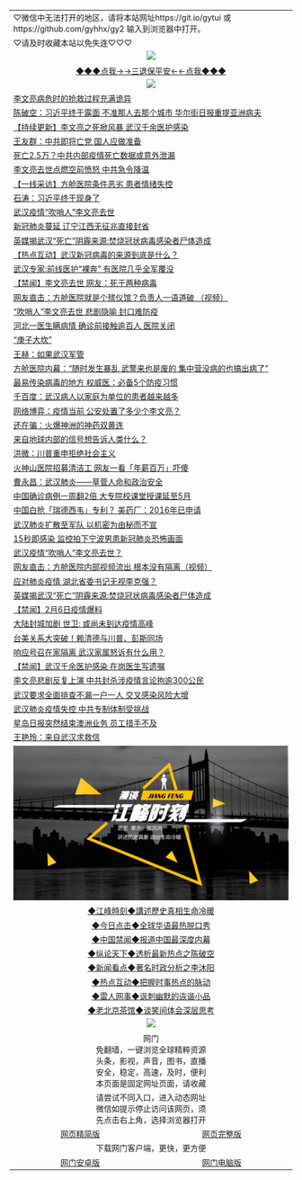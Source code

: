  <table>
<tr>
<td colspan="2" align=left>
♡微信中无法打开的地区，请将本站网址https://git.io/gytui 或 https://github.com/gyhhx/gy2 输入到浏览器中打开。 
 </td>
</tr>
 <tr>
 <td colspan="2" align=left>
♡请及时收藏本站以免失连♡♡♡
</td>
 </tr>
  <tr>
    <td colspan="2" align=center><img src="https://github.com/gyhhx/image-upload/blob/master/3t.jpg"></td>
 </tr>
 <tr><td colspan="2" align="center"><a href="https://xball.casa/oo.aspx?name=ogQuit&key=eqxowaguscvmxdgc&from=gy">◆◆◆点我→→三退保平安←←点我◆◆◆</a></td></tr>
  <tr>
    <td colspan="2" align=center><img src="https://cdn.jsdelivr.net/gh/gyoupiodf/im1/%E7%BD%91%E9%97%A8%E6%96%B0%E9%97%BB1.jpg"></td>
 </tr>
<tr><td colspan="2" align="left"><a href="https://xball.casa/oo.aspx?name=c1127116&key=eqxowaguscvmxdgc&from=gy">李文亮病危时的抢救过程充满诡异</a></td></tr>
<tr><td colspan="2" align="left"><a href="https://xball.casa/oo.aspx?name=c1127103&key=eqxowaguscvmxdgc&from=gy">陈破空：习近平终于露面 不准那人去那个城市 华尔街日报重提亚洲病夫</a></td></tr>
<tr><td colspan="2" align="left"><a href="https://xball.casa/oo.aspx?name=c1120084&key=eqxowaguscvmxdgc&from=gy">【持续更新】李文亮之死掀风暴 武汉千余医护感染</a></td></tr>
<tr><td colspan="2" align="left"><a href="https://xball.casa/oo.aspx?name=c1127117&key=eqxowaguscvmxdgc&from=gy">王友群：中共即将亡党 国人应做准备</a></td></tr>
<tr><td colspan="2" align="left"><a href="https://xball.casa/oo.aspx?name=c1127128&key=eqxowaguscvmxdgc&from=gy">死亡2.5万？中共内部疫情死亡数据或意外泄漏</a></td></tr>
<tr><td colspan="2" align="left"><a href="https://xball.casa/oo.aspx?name=c1127111&key=eqxowaguscvmxdgc&from=gy">李文亮去世点燃空前愤怒 中共急令降温</a></td></tr>
<tr><td colspan="2" align="left"><a href="https://xball.casa/oo.aspx?name=c1127014&key=eqxowaguscvmxdgc&from=gy">【一线采访】方舱医院条件恶劣 患者情绪失控</a></td></tr>
<tr><td colspan="2" align="left"><a href="https://xball.casa/oo.aspx?name=c1127051&key=eqxowaguscvmxdgc&from=gy">石涛：习近平终于现身了</a></td></tr>
<tr><td colspan="2" align="left"><a href="https://xball.casa/oo.aspx?name=c1127013&key=eqxowaguscvmxdgc&from=gy">武汉疫情“吹哨人”李文亮去世</a></td></tr>
<tr><td colspan="2" align="left"><a href="https://xball.casa/oo.aspx?name=c1127101&key=eqxowaguscvmxdgc&from=gy">新冠肺炎蔓延 辽宁江西无征兆直接封省</a></td></tr>
<tr><td colspan="2" align="left"><a href="https://xball.casa/oo.aspx?name=c1127068&key=eqxowaguscvmxdgc&from=gy">英媒揭武汉“死亡”阴霾来源:焚烧冠状病毒感染者尸体造成</a></td></tr>
<tr><td colspan="2" align="left"><a href="https://xball.casa/oo.aspx?name=c1127113&key=eqxowaguscvmxdgc&from=gy">【热点互动】武汉新冠病毒的来源到底是什么？</a></td></tr>
<tr><td colspan="2" align="left"><a href="https://xball.casa/oo.aspx?name=c1127130&key=eqxowaguscvmxdgc&from=gy">武汉专家:前线医护“裸奔” 有医院几乎全军覆没</a></td></tr>
<tr><td colspan="2" align="left"><a href="https://xball.casa/oo.aspx?name=c1127132&key=eqxowaguscvmxdgc&from=gy">【禁闻】李文亮去世 网友：死于两种病毒</a></td></tr>
<tr><td colspan="2" align="left"><a href="https://xball.casa/oo.aspx?name=c1127015&key=eqxowaguscvmxdgc&from=gy">网友直击：方舱医院就是个殡仪馆？负责人一语道破 （视频）</a></td></tr>
<tr><td colspan="2" align="left"><a href="https://xball.casa/oo.aspx?name=c1127131&key=eqxowaguscvmxdgc&from=gy">“吹哨人”李文亮去世 悲剧隐喻 封口难防疫</a></td></tr>
<tr><td colspan="2" align="left"><a href="https://xball.casa/oo.aspx?name=c1127129&key=eqxowaguscvmxdgc&from=gy">河北一医生瞒病情 确诊前接触逾百人 医院关闭</a></td></tr>
<tr><td colspan="2" align="left"><a href="https://xball.casa/oo.aspx?name=c1127134&key=eqxowaguscvmxdgc&from=gy">“庚子大坎”</a></td></tr>
<tr><td colspan="2" align="left"><a href="https://xball.casa/oo.aspx?name=c1127034&key=eqxowaguscvmxdgc&from=gy">王赫：如果武汉军管</a></td></tr>
<tr><td colspan="2" align="left"><a href="https://xball.casa/oo.aspx?name=c1127106&key=eqxowaguscvmxdgc&from=gy">方舱医院内幕：“随时发生暴乱 武警来也是废的 集中营没病的也搞出病了”</a></td></tr>
<tr><td colspan="2" align="left"><a href="https://xball.casa/oo.aspx?name=c1127100&key=eqxowaguscvmxdgc&from=gy">最易传染病毒的地方 权威医：必备5个防疫习惯</a></td></tr>
<tr><td colspan="2" align="left"><a href="https://xball.casa/oo.aspx?name=c1127018&key=eqxowaguscvmxdgc&from=gy">千百度：武汉病人以家庭为单位的患者越来越多</a></td></tr>
<tr><td colspan="2" align="left"><a href="https://xball.casa/oo.aspx?name=c1127036&key=eqxowaguscvmxdgc&from=gy">网络博弈：疫情当前 公安处置了多少个李文亮？</a></td></tr>
<tr><td colspan="2" align="left"><a href="https://xball.casa/oo.aspx?name=c1127119&key=eqxowaguscvmxdgc&from=gy">还在骗：火爆神洲的神药双黄连</a></td></tr>
<tr><td colspan="2" align="left"><a href="https://xball.casa/oo.aspx?name=c1127090&key=eqxowaguscvmxdgc&from=gy">来自地球内部的信号想告诉人类什么？</a></td></tr>
<tr><td colspan="2" align="left"><a href="https://xball.casa/oo.aspx?name=c1127126&key=eqxowaguscvmxdgc&from=gy">洪微：川普重申拒绝社会主义</a></td></tr>
<tr><td colspan="2" align="left"><a href="https://xball.casa/oo.aspx?name=c1127063&key=eqxowaguscvmxdgc&from=gy">火神山医院招募清洁工 网友一看「年薪百万」吓傻</a></td></tr>
<tr><td colspan="2" align="left"><a href="https://xball.casa/oo.aspx?name=c1127127&key=eqxowaguscvmxdgc&from=gy">曹永昌：武汉肺炎——草菅人命和政治安全</a></td></tr>
<tr><td colspan="2" align="left"><a href="https://xball.casa/oo.aspx?name=c1127109&key=eqxowaguscvmxdgc&from=gy">中国确诊病例一周翻2倍 大专院校课堂授课延至5月</a></td></tr>
<tr><td colspan="2" align="left"><a href="https://xball.casa/oo.aspx?name=c1127065&key=eqxowaguscvmxdgc&from=gy">中国白抢「瑞德西韦」专利？ 美药厂：2016年已申请</a></td></tr>
<tr><td colspan="2" align="left"><a href="https://xball.casa/oo.aspx?name=c1127088&key=eqxowaguscvmxdgc&from=gy">武汉肺炎扩散至军队 以机密为由秘而不宣</a></td></tr>
<tr><td colspan="2" align="left"><a href="https://xball.casa/oo.aspx?name=c1127049&key=eqxowaguscvmxdgc&from=gy">15秒即感染 监控拍下宁波男患新冠肺炎恐怖画面</a></td></tr>
<tr><td colspan="2" align="left"><a href="https://xball.casa/oo.aspx?name=c1127110&key=eqxowaguscvmxdgc&from=gy">武汉疫情“吹哨人”李文亮去世？</a></td></tr>
<tr><td colspan="2" align="left"><a href="https://xball.casa/oo.aspx?name=c1127141&key=eqxowaguscvmxdgc&from=gy">网友直击：方舱医院内部视频流出 根本没有隔离（视频）</a></td></tr>
<tr><td colspan="2" align="left"><a href="https://xball.casa/oo.aspx?name=c1127146&key=eqxowaguscvmxdgc&from=gy">应对肺炎疫情 湖北省委书记无视李克强？</a></td></tr>
<tr><td colspan="2" align="left"><a href="https://xball.casa/oo.aspx?name=c1127148&key=eqxowaguscvmxdgc&from=gy">英媒揭武汉“死亡”阴霾来源:焚烧冠状病毒感染者尸体造成</a></td></tr>
<tr><td colspan="2" align="left"><a href="https://xball.casa/oo.aspx?name=c1127142&key=eqxowaguscvmxdgc&from=gy">【禁闻】2月6日疫情爆料</a></td></tr>
<tr><td colspan="2" align="left"><a href="https://xball.casa/oo.aspx?name=c1127133&key=eqxowaguscvmxdgc&from=gy">大陆封城加剧 世卫: 或尚未到达疫情高峰</a></td></tr>
<tr><td colspan="2" align="left"><a href="https://xball.casa/oo.aspx?name=c1127150&key=eqxowaguscvmxdgc&from=gy">台美关系大突破！赖清德与川普、彭斯同场</a></td></tr>
<tr><td colspan="2" align="left"><a href="https://xball.casa/oo.aspx?name=c1127012&key=eqxowaguscvmxdgc&from=gy">响应号召在家隔离 武汉家属怒诉有什么用？</a></td></tr>
<tr><td colspan="2" align="left"><a href="https://xball.casa/oo.aspx?name=c1127115&key=eqxowaguscvmxdgc&from=gy">【禁闻】武汉千余医护感染 在岗医生写遗嘱</a></td></tr>
<tr><td colspan="2" align="left"><a href="https://xball.casa/oo.aspx?name=c1127085&key=eqxowaguscvmxdgc&from=gy">李文亮悲剧反复上演 中共封杀涉疫情言论拘逾300公民</a></td></tr>
<tr><td colspan="2" align="left"><a href="https://xball.casa/oo.aspx?name=c1127047&key=eqxowaguscvmxdgc&from=gy">武汉要求全面排查不漏一户一人 交叉感染风险大增</a></td></tr>
<tr><td colspan="2" align="left"><a href="https://xball.casa/oo.aspx?name=c1127033&key=eqxowaguscvmxdgc&from=gy">武汉肺炎疫情失控 中共专制体制受挑战</a></td></tr>
<tr><td colspan="2" align="left"><a href="https://xball.casa/oo.aspx?name=c1127081&key=eqxowaguscvmxdgc&from=gy">星岛日报突然结束澳洲业务 员工措手不及</a></td></tr>
<tr><td colspan="2" align="left"><a href="https://xball.casa/oo.aspx?name=c1127135&key=eqxowaguscvmxdgc&from=gy">王艳玲：来自武汉求救信</a></td></tr>
 <tr>
   <td colspan="2" align=center><img src="https://github.com/gyoupiodf/im1/blob/master/jf-1.jpg"></td>
  </tr>
   <tr>
   <td colspan="2" align=center> 
<a href="https://xball.casa/oo.aspx?name=c922850&key=eqxowaguscvmxdgc&from=gy&tag=9877">◆江峰時刻◆講述歷史真相生命冷暖</a><br/>
    </td>
  </tr>
   <tr>
   <td colspan="2" align=center> 
<a href="https://xball.casa/oo.aspx?name=c816850&key=eqxowaguscvmxdgc&from=gy&tag=9877">◆今日点击◆全球华语最热脱口秀</a><br/>
    </td>
  </tr>
  <tr>
  <td colspan="2" align=center>
<a href="https://xball.casa/oo.aspx?name=c816860&key=eqxowaguscvmxdgc&from=gy&tag=99733110">◆中国禁闻◆报道中国最深度内幕</a><br/>
   </tr>
  <tr>
     <td colspan="2" align=center>
<a href="https://xball.casa/oo.aspx?name=c816855&key=eqxowaguscvmxdgc&from=gy&tag=997110">◆纵论天下◆透析最新热点之陈破空</a><br/>
   </tr>
   <tr>
      <td colspan="2" align=center>
<a href="https://xball.casa/oo.aspx?name=c838308&key=eqxowaguscvmxdgc&from=gy&tag=9973110">◆新闻看点◆著名时政分析之李沐阳</a><br/>
   </tr>
   <tr>
     <td colspan="2" align=center>
<a href="https://xball.casa/oo.aspx?name=c816852&key=eqxowaguscvmxdgc&from=gy&tag=9733110">◆热点互动◆把握时事热点的脉动</a><br/>
   </tr>
   <tr>
      <td colspan="2" align=center>
<a href="https://xball.casa/oo.aspx?name=c816694&key=eqxowaguscvmxdgc&from=gy&tag=93310">◆雷人网事◆讽刺幽默的诙谐小品</a><br/>
   </tr>
   <tr>
    <td colspan="2" align=center>
<a href="https://xball.casa/oo.aspx?name=c816650&key=eqxowaguscvmxdgc&from=gy&tag=9973110">◆老北京茶馆◆谈笑间体会深层思考</a><br/>
   </tr>
 <tr>
    <td colspan="2" align="center"><img src="https://gitlab.com/ogate2/up/raw/master/_/oGate65.jpg"/></td>
  </tr>
  <tr>
    <td colspan="2" align="center">网门<br/>免翻墙，一键浏览全球精粹资源<br/>头条，影视，声音，图书，直播<br/>安全，稳定，高速，及时，便利<br/>本页面是固定网址页面，请收藏</td>
  <tr>
  <tr>
    <td colspan="2" align="center">请尝试不同入口，进入动态网址<br/>微信如提示停止访问该网页，须<br/>先点击右上角，选择浏览器打开</td>
  <tr>  
  <tr>
    <td align="center"><a href="https://gitcdn.xyz/repo/otiny/up/master/show002.htm">网页精简版</a></td>
    <td align="center"><a href="https://gitcdn.xyz/repo/otiny/up/master/show001.htm">网页完整版</a></td>
  </tr>
  <tr>
    <td colspan="2" align="center">下载网门客户端，更快，更方便</td>
  <tr>
  <tr>
    <td align="center"><a href="https://raw.githubusercontent.com/opipe/up/master/oGatea.apk">网门安卓版</a></td>
    <td align="center"><a href="https://raw.githubusercontent.com/opipe/up/master/oGate.zip">网门电脑版</a></td>
  </tr>
</table>


